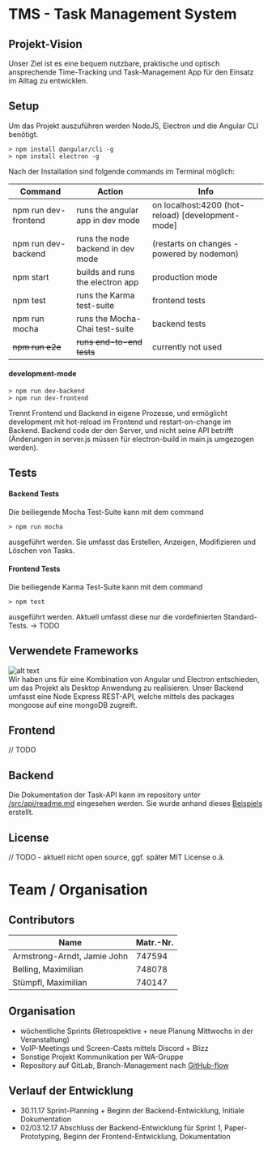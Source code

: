 # TMS - Task Management System

## Projekt-Vision
Unser Ziel ist es eine bequem nutzbare, praktische und optisch ansprechende Time-Tracking und Task-Management App für den Einsatz im Alltag zu entwicklen. 

## Setup
Um das Projekt auszuführen werden NodeJS, Electron und die Angular CLI benötigt. 

```shell
> npm install @angular/cli -g
> npm install electron -g
```

Nach der Installation sind folgende commands im Terminal möglich: 

|Command|Action|Info|
|-------|------|----|
|npm run dev-frontend|runs the angular app in dev mode|on localhost:4200 (hot-reload) [development-mode]|
|npm run dev-backend|runs the node backend in dev mode|(restarts on changes - powered by nodemon)|
|npm start|builds and runs the electron app|production mode|
|npm test|runs the Karma test-suite|frontend tests|
|npm run mocha|runs the Mocha-Chai test-suite|backend tests|
|~~npm run e2e~~|~~runs end-to-end tests~~|currently not used|

#### development-mode

```shell
> npm run dev-backend
> npm run dev-frontend
```

Trennt Frontend und Backend in eigene Prozesse, und ermöglicht development mit hot-reload im Frontend und restart-on-change im Backend. 
Backend code der den Server, und nicht seine API betrifft (Änderungen in server.js müssen für electron-build in main.js umgezogen werden). 


## Tests

#### Backend Tests

Die beiliegende Mocha Test-Suite kann mit dem command 

```shell
> npm run mocha
```

ausgeführt werden. 
Sie umfasst das Erstellen, Anzeigen, Modifizieren und Löschen von Tasks.

#### Frontend Tests

Die beiliegende Karma Test-Suite kann mit dem command

```shell
> npm test
```

ausgeführt werden. 
Aktuell umfasst diese nur die vordefinierten Standard-Tests.
-> TODO

## Verwendete Frameworks
![alt text](https://cdn.auth0.com/blog/angular2-electron/angular2-electron-logo.png "Angular + Electron")
<br>Wir haben uns für eine Kombination von Angular und Electron entschieden, 
um das Projekt als Desktop Anwendung zu realisieren. Unser Backend umfasst eine
Node Express REST-API, welche mittels des packages mongoose auf eine mongoDB zugreift. 

## Frontend
// TODO

## Backend
Die Dokumentation der Task-API kann im repository unter [/src/api/readme.md](https://gitlab.fbi.h-da.de/istmabell/tms/blob/master/src/api/readme.md) eingesehen werden. 
Sie wurde anhand dieses [Beispiels](https://gist.github.com/iros/3426278) erstellt.

## License
// TODO - aktuell nicht open source, ggf. später MIT License o.ä.

# Team / Organisation

## Contributors
|Name|Matr.-Nr.|
|----|---------|
|Armstrong-Arndt, Jamie John|747594| 
|Belling, Maximilian|748078|
|Stümpfl, Maximilian|740147| 

## Organisation
- wöchentliche Sprints (Retrospektive + neue Planung Mittwochs in der Veranstaltung)
- VoIP-Meetings und Screen-Casts mittels Discord + Blizz
- Sonstige Projekt Kommunikation per WA-Gruppe
- Repository auf GitLab, Branch-Management nach [GitHub-flow](https://guides.github.com/introduction/flow/)

## Verlauf der Entwicklung
- 30.11.17 Sprint-Planning + Beginn der Backend-Entwicklung, Initiale Dokumentation
- 02/03.12.17 Abschluss der Backend-Entwicklung für Sprint 1, Paper-Prototyping, Beginn der Frontend-Entwicklung, Dokumentation
